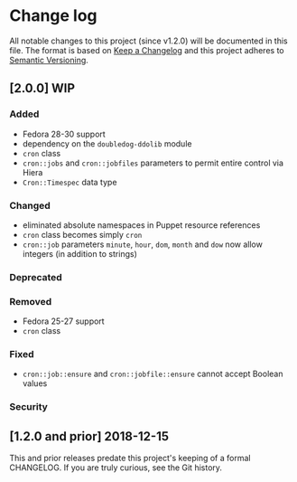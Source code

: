 <!--
This file is part of the doubledog-cron Puppet module.
Copyright 2018-2019 John Florian
SPDX-License-Identifier: GPL-3.0-or-later

Template

## [VERSION] DATE/WIP
### Added
### Changed
### Deprecated
### Removed
### Fixed
### Security

-->

# Change log

All notable changes to this project (since v1.2.0) will be documented in this file.  The format is based on [Keep a Changelog](http://keepachangelog.com/en/1.0.0/) and this project adheres to [Semantic Versioning](http://semver.org).

## [2.0.0] WIP
### Added
- Fedora 28-30 support
- dependency on the `doubledog-ddolib` module
- `cron` class
- `cron::jobs` and `cron::jobfiles` parameters to permit entire control via Hiera
- `Cron::Timespec` data type
### Changed
- eliminated absolute namespaces in Puppet resource references
- `cron` class becomes simply `cron`
- `cron::job` parameters `minute`, `hour`, `dom`, `month` and `dow` now allow integers (in addition to strings)
### Deprecated
### Removed
- Fedora 25-27 support
- `cron` class
### Fixed
- `cron::job::ensure` and `cron::jobfile::ensure` cannot accept Boolean values
### Security

## [1.2.0 and prior] 2018-12-15

This and prior releases predate this project's keeping of a formal CHANGELOG.  If you are truly curious, see the Git history.

